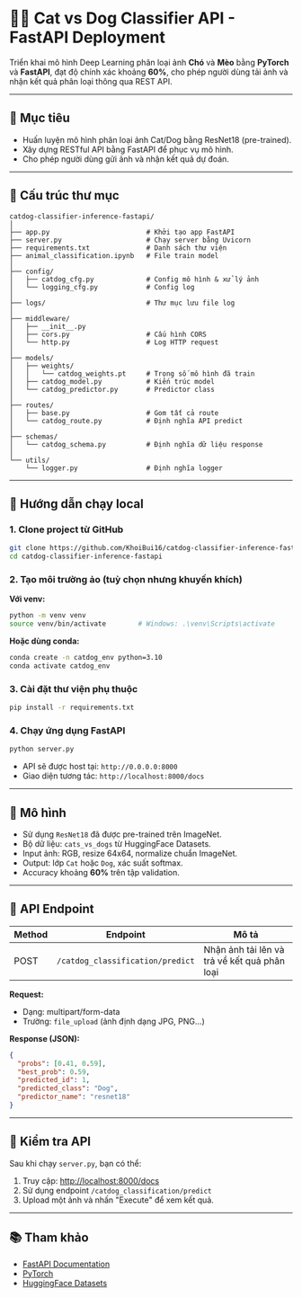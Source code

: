 
# 🐶🐱 Cat vs Dog Classifier API - FastAPI Deployment

Triển khai mô hình Deep Learning phân loại ảnh **Chó** và **Mèo** bằng **PyTorch** và **FastAPI**, đạt độ chính xác khoảng **60%**, cho phép người dùng tải ảnh và nhận kết quả phân loại thông qua REST API.

---

## 🎯 Mục tiêu

- Huấn luyện mô hình phân loại ảnh Cat/Dog bằng ResNet18 (pre-trained).
- Xây dựng RESTful API bằng FastAPI để phục vụ mô hình.
- Cho phép người dùng gửi ảnh và nhận kết quả dự đoán.

--- 



## 📁 Cấu trúc thư mục

```
catdog-classifier-inference-fastapi/
│
├── app.py                        # Khởi tạo app FastAPI
├── server.py                     # Chạy server bằng Uvicorn
├── requirements.txt              # Danh sách thư viện
├── animal_classification.ipynb   # File train model
│
├── config/
│   ├── catdog_cfg.py             # Config mô hình & xử lý ảnh
│   └── logging_cfg.py            # Config log
│
├── logs/                         # Thư mục lưu file log
│
├── middleware/
│   ├── __init__.py
│   ├── cors.py                   # Cấu hình CORS
│   └── http.py                   # Log HTTP request
│
├── models/
│   ├── weights/
│   │   └── catdog_weights.pt     # Trọng số mô hình đã train
│   ├── catdog_model.py           # Kiến trúc model
│   └── catdog_predictor.py       # Predictor class
│
├── routes/
│   ├── base.py                   # Gom tất cả route
│   └── catdog_route.py           # Định nghĩa API predict
│
├── schemas/
│   └── catdog_schema.py          # Định nghĩa dữ liệu response
│
└── utils/
    └── logger.py                 # Định nghĩa logger
```

---

## 🚀 Hướng dẫn chạy local

### 1. Clone project từ GitHub

```bash
git clone https://github.com/KhoiBui16/catdog-classifier-inference-fastapi.git
cd catdog-classifier-inference-fastapi
```


### 2. Tạo môi trường ảo (tuỳ chọn nhưng khuyến khích)

**Với venv:**

```bash
python -m venv venv
source venv/bin/activate        # Windows: .\venv\Scripts\activate
```

**Hoặc dùng conda:**

```bash
conda create -n catdog_env python=3.10
conda activate catdog_env
```

### 3. Cài đặt thư viện phụ thuộc

```bash
pip install -r requirements.txt
```

### 4. Chạy ứng dụng FastAPI

```bash
python server.py
```

- API sẽ được host tại: `http://0.0.0.0:8000`
- Giao diện tương tác: `http://localhost:8000/docs`

---

## 🧠 Mô hình

- Sử dụng `ResNet18` đã được pre-trained trên ImageNet.
- Bộ dữ liệu: `cats_vs_dogs` từ HuggingFace Datasets.
- Input ảnh: RGB, resize 64x64, normalize chuẩn ImageNet.
- Output: lớp `Cat` hoặc `Dog`, xác suất softmax.
- Accuracy khoảng **60%** trên tập validation.

---

## 📸 API Endpoint

| Method | Endpoint                              | Mô tả                                 |
|--------|---------------------------------------|----------------------------------------|
| POST   | `/catdog_classification/predict`      | Nhận ảnh tải lên và trả về kết quả phân loại |

**Request:**
- Dạng: multipart/form-data
- Trường: `file_upload` (ảnh định dạng JPG, PNG...)

**Response (JSON):**
```json
{
  "probs": [0.41, 0.59],
  "best_prob": 0.59,
  "predicted_id": 1,
  "predicted_class": "Dog",
  "predictor_name": "resnet18"
}
```

---

## 🧪 Kiểm tra API

Sau khi chạy `server.py`, bạn có thể:

1. Truy cập: [http://localhost:8000/docs](http://localhost:8000/docs)
2. Sử dụng endpoint `/catdog_classification/predict`
3. Upload một ảnh và nhấn "Execute" để xem kết quả.

---

## 📚 Tham khảo

- [FastAPI Documentation](https://fastapi.tiangolo.com/)
- [PyTorch](https://pytorch.org/)
- [HuggingFace Datasets](https://huggingface.co/datasets/cats_vs_dogs)
